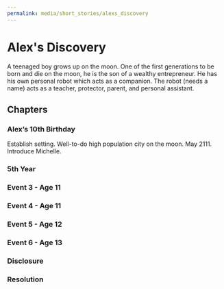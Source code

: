 ```yaml
---
permalink: media/short_stories/alexs_discovery
---
```


# Alex's Discovery

A teenaged boy grows up on the moon.
One of the first generations to be born and die on the moon, he is the son of a wealthy entrepreneur.
He has his own personal robot which acts as a companion.
The robot (needs a name) acts as a teacher, protector, parent, and personal assistant.

## Chapters

### Alex’s 10th Birthday

Establish setting.
Well-to-do high population city on the moon.
May 2111.
Introduce Michelle.

### 5th Year

### Event 3 - Age 11

### Event 4 - Age 11

### Event 5 - Age 12

### Event 6 - Age 13

### Disclosure

### Resolution
